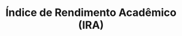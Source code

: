 ---
layout: posts_by_category
categories: ira
title: Índice de Rendimento Acadêmico (IRA)
permalink: /category/indiceDeRendimentoAcademico
---